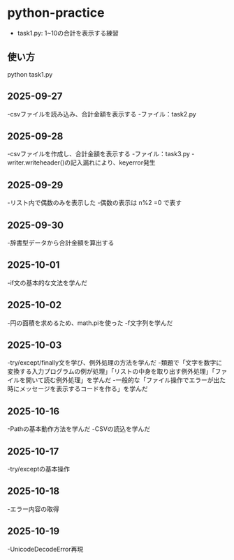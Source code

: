 # python-practice
- task1.py: 1~10の合計を表示する練習
## 使い方
python task1.py
## 2025-09-27
-csvファイルを読み込み、合計金額を表示する
-ファイル：task2.py
## 2025-09-28
-csvファイルを作成し、合計金額を表示する
-ファイル：task3.py
-writer.writeheader()の記入漏れにより、keyerror発生
## 2025-09-29
-リスト内で偶数のみを表示した
-偶数の表示は n%2 =0 で表す
## 2025-09-30
-辞書型データから合計金額を算出する
## 2025-10-01
-if文の基本的な文法を学んだ
## 2025-10-02
-円の面積を求めるため、math.piを使った
-f文字列を学んだ
## 2025-10-03
-try/except/finally文を学び、例外処理の方法を学んだ
-類題で「文字を数字に変換する入力プログラムの例が処理」「リストの中身を取り出す例外処理」「ファイルを開いて読む例外処理」を学んだ
-一般的な「ファイル操作でエラーが出た時にメッセージを表示するコードを作る」を学んだ
## 2025-10-16
-Pathの基本動作方法を学んだ
-CSVの読込を学んだ
## 2025-10-17
-try/exceptの基本操作
## 2025-10-18
-エラー内容の取得
## 2025-10-19
-UnicodeDecodeError再現

